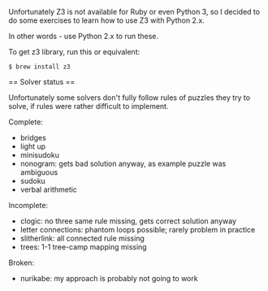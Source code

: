 Unfortunately Z3 is not available for Ruby or even Python 3,
so I decided to do some exercises to learn how to use Z3 with Python 2.x.

In other words - use Python 2.x to run these.

To get z3 library, run this or equivalent:

    $ brew install z3

== Solver status ==

Unfortunately some solvers don't fully follow rules of puzzles they try to solve,
if rules were rather difficult to implement.

Complete:
* bridges
* light up
* minisudoku
* nonogram: gets bad solution anyway, as example puzzle was ambiguous
* sudoku
* verbal arithmetic

Incomplete:
* clogic: no three same rule missing, gets correct solution anyway
* letter connections: phantom loops possible; rarely problem in practice
* slitherlink: all connected rule missing
* trees: 1-1 tree-camp mapping missing

Broken:
* nurikabe: my approach is probably not going to work
